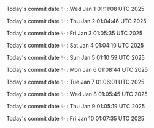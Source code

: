 Today's commit date ✨ : Wed Jan 1 01:11:08 UTC 2025 

Today's commit date ✨ : Thu Jan 2 01:04:46 UTC 2025 

Today's commit date ✨ : Fri Jan 3 01:05:35 UTC 2025 

Today's commit date ✨ : Sat Jan 4 01:04:10 UTC 2025 

Today's commit date ✨ : Sun Jan 5 01:10:59 UTC 2025 

Today's commit date ✨ : Mon Jan 6 01:08:44 UTC 2025 

Today's commit date ✨ : Tue Jan 7 01:06:01 UTC 2025 

Today's commit date ✨ : Wed Jan 8 01:05:45 UTC 2025 

Today's commit date ✨ : Thu Jan 9 01:05:19 UTC 2025 

Today's commit date ✨ : Fri Jan 10 01:07:35 UTC 2025 

